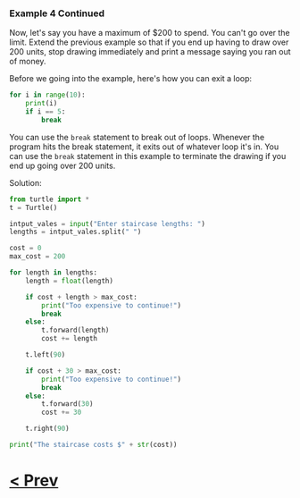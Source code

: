 ### Example 4 Continued

Now, let's say you have a maximum of $200 to spend. You can't go over the limit. Extend the previous example so that if you end up having to draw over 200 units, stop drawing immediately and print a message saying you ran out of money. 

Before we going into the example, here's how you can exit a loop:

```python
for i in range(10):
    print(i)
    if i == 5:
        break
```

You can use the `break` statement to break out of loops. Whenever the program hits the break statement, it exits out of whatever loop it's in. You can use the `break` statement in this example to terminate the drawing if you end up going over 200 units.

Solution:

```python
from turtle import *
t = Turtle()

intput_vales = input("Enter staircase lengths: ")
lengths = intput_vales.split(" ")

cost = 0
max_cost = 200

for length in lengths:
    length = float(length)

    if cost + length > max_cost:
        print("Too expensive to continue!")
        break
    else:
        t.forward(length)
        cost += length

    t.left(90)

    if cost + 30 > max_cost:
        print("Too expensive to continue!")
        break
    else:
        t.forward(30)
        cost += 30

    t.right(90)

print("The staircase costs $" + str(cost))
```

# [< Prev](https://github.com/Kevun1/hillsHacksWorkshop/blob/master/pages/example4%20part3.md)
